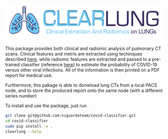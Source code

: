 # <img src="./web_interface/static/logo_sub.png" width=600> 

This package provides both clinical and radiomic analysis of pulmonary CT scans.
Clinical features and metris are extracted using techinques described [here](https://pubmed.ncbi.nlm.nih.gov/33567361/), while radiomic features are extracted and passed to a pre-trained classifier (reference [here](https://arxiv.org/abs/2109.13931)) to estimate the probability of COVID-19 versus other viral infections. 
All of the information is then printed on a PDF report for medical use.

Furthermore, this pakage is able to donwload lung CTs from a local PACS node, and to store the produced report onto the same node (with a different series number)

To install and use the package, just run

```bash
git clone git@github.com:niguardateam/covid-classifier.git
cd covid-classifier
sudo pip install -e .
clearlung --help
